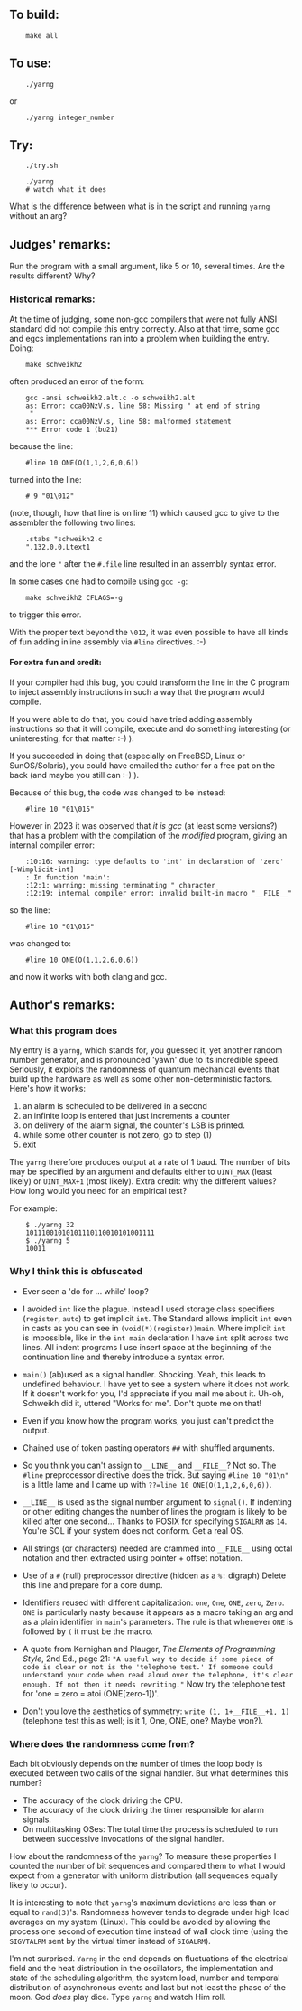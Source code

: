 ## To build:

```<!---sh-->
    make all
```


## To use:

```<!---sh-->
    ./yarng
```

or

```<!---sh-->
    ./yarng integer_number
```


## Try:

```<!---sh-->
    ./try.sh

    ./yarng
    # watch what it does
```

What is the difference between what is in the script and running `yarng` without
an arg?


## Judges' remarks:

Run the program with a small argument, like 5 or 10, several times.  Are the
results different? Why?

### Historical remarks:

At the time of judging, some non-gcc compilers that were not fully ANSI standard
did not compile this entry correctly. Also at that time, some gcc and egcs
implementations ran into a problem when building the entry. Doing:

```<!---sh-->
    make schweikh2
```

often produced an error of the form:

```<!---sh-->
    gcc -ansi schweikh2.alt.c -o schweikh2.alt
    as: Error: cca00NzV.s, line 58: Missing " at end of string
	 "
    as: Error: cca00NzV.s, line 58: malformed statement
    *** Error code 1 (bu21)
```

because the line:

```<!---c-->
    #line 10 ONE(O(1,1,2,6,0,6))
```

turned into the line:

```<!---c-->
    # 9 "01\012"
```

(note, though, how that line is on line 11) which caused gcc to give to the
assembler the following two lines:

```<!---asm-->
    .stabs "schweikh2.c
    ",132,0,0,Ltext1
```

and the lone `"` after the `#.file` line resulted in an assembly syntax error.

In some cases one had to compile using `gcc -g`:

```<!---sh-->
    make schweikh2 CFLAGS=-g
```

to trigger this error.

With the proper text beyond the `\012`, it was even possible to have all kinds
of fun adding inline assembly via `#line` directives.  :-)


#### For extra fun and credit:

If your compiler had this bug, you could transform the line in the C program to
inject assembly instructions in such a way that the program would compile.

If you were able to do that, you could have tried adding assembly instructions
so that it will compile, execute and do something interesting (or uninteresting,
for that matter :-) ).

If you succeeded in doing that (especially on FreeBSD, Linux or SunOS/Solaris),
you could have emailed the author for a free pat on the back (and maybe you
still can :-) ).

Because of this bug, the code was changed to be instead:

```<!---c-->
    #line 10 "01\015"
```

However in 2023 it was observed that _it is gcc_ (at least some versions?) that
has a problem with the compilation of the _modified_ program, giving an internal
compiler error:

```
    :10:16: warning: type defaults to 'int' in declaration of 'zero' [-Wimplicit-int]
    : In function 'main':
    :12:1: warning: missing terminating " character
    :12:19: internal compiler error: invalid built-in macro "__FILE__"
```

so the line:

```<!---c-->
    #line 10 "01\015"
```

was changed to:

```<!---c-->
    #line 10 ONE(O(1,1,2,6,0,6))
```

and now it works with both clang and gcc.


## Author's remarks:

### What this program does

My entry is a `yarng`, which stands for, you guessed it, yet another
random number generator, and is pronounced 'yawn' due to its
incredible speed.  Seriously, it exploits the randomness of quantum
mechanical events that build up the hardware as well as some other
non-deterministic factors.  Here's how it works:

1. an alarm is scheduled to be delivered in a second
2. an infinite loop is entered that just increments a counter
3. on delivery of the alarm signal, the counter's LSB is printed.
4. while some other counter is not zero, go to step (1)
5. exit

The `yarng` therefore produces output at a rate of 1 baud. The number of
bits may be specified by an argument and defaults either to `UINT_MAX`
(least likely) or `UINT_MAX+1` (most likely). Extra credit: why the
different values? How long would you need for an empirical test?

For example:

```<!---sh-->
    $ ./yarng 32
    10111001010101110110010101001111
    $ ./yarng 5
    10011
```

### Why I think this is obfuscated

- Ever seen a 'do for ... while' loop?

- I avoided `int` like the plague. Instead I used storage class specifiers
(`register`, `auto`) to get implicit `int`. The Standard allows implicit `int` even in
casts as you can see in `(void(*)(register))main`. Where implicit `int` is
impossible, like in the `int main` declaration I have `int` split across two
lines. All indent programs I use insert space at the beginning of the
continuation line and thereby introduce a syntax error.

- `main()` (ab)used as a signal handler. Shocking. Yeah, this leads to undefined
behaviour. I have yet to see a system where it does not work. If it doesn't work
for you, I'd appreciate if you mail me about it.  Uh-oh, Schweikh did it,
uttered "Works for me". Don't quote me on that!

- Even if you know how the program works, you just can't predict the output.

- Chained use of token pasting operators `##` with shuffled arguments.

- So you think you can't assign to `__LINE__` and `__FILE__`? Not so. The `#line`
preprocessor directive does the trick. But saying `#line 10 "01\n"` is a little
lame and I came up with `??=line 10 ONE(O(1,1,2,6,0,6))`.

- `__LINE__` is used as the signal number argument to `signal()`. If indenting or
other editing changes the number of lines the program is likely to be killed
after one second... Thanks to POSIX for specifying `SIGALRM` as `14`.  You're SOL if
your system does not conform. Get a real OS.

- All strings (or characters) needed are crammed into `__FILE__` using octal
notation and then extracted using pointer + offset notation.

- Use of a `#` (null) preprocessor directive (hidden as a `%:` digraph) Delete
this line and prepare for a core dump.

- Identifiers reused with different capitalization: `one`, `One`, `ONE`, `zero`,
`Zero`. `ONE` is particularly nasty because it appears as a macro taking an arg
and as a plain identifier in `main`'s parameters. The rule is that whenever
`ONE` is followed by `(` it must be the macro.

- A quote from Kernighan and Plauger, _The Elements of Programming Style_, 2nd
Ed., page 21: `"A useful way to decide if some piece of code is clear or not is
the 'telephone test.' If someone could understand your code when read aloud
over the telephone, it's clear enough. If not then it needs rewriting."` Now try
the telephone test for 'one = zero = atoi (ONE[zero-1])'.

- Don't you love the aesthetics of symmetry: `write (1, 1+__FILE__+1, 1)`
(telephone test this as well; is it 1, One, ONE, one? Maybe won?).


### Where does the randomness come from?

Each bit obviously depends on the number of times the loop body is
executed between two calls of the signal handler. But what determines
this number?

- The accuracy of the clock driving the CPU.
- The accuracy of the clock driving the timer responsible for alarm signals.
- On multitasking OSes: The total time the process is scheduled to run between
successive invocations of the signal handler.

How about the randomness of the `yarng`? To measure these properties I
counted the number of bit sequences and compared them to what I would
expect from a generator with uniform distribution (all sequences
equally likely to occur).

It is interesting to note that `yarng`'s maximum deviations are less
than or equal to `rand(3)`'s. Randomness however tends to degrade under
high load averages on my system (Linux). This could be avoided by
allowing the process one second of execution time instead of wall
clock time (using the `SIGVTALRM` sent by the virtual timer
instead of `SIGALRM`).

I'm not surprised. `Yarng` in the end depends on fluctuations of the
electrical field and the heat distribution in the oscillators, the
implementation and state of the scheduling algorithm, the system
load, number and temporal distribution of asynchronous events and
last but not least the phase of the moon. God _does_ play dice.
Type `yarng` and watch Him roll.


<!--

    Copyright © 1984-2024 by Landon Curt Noll. All Rights Reserved.

    You are free to share and adapt this file under the terms of this license:

	Creative Commons Attribution-ShareAlike 4.0 International (CC BY-SA 4.0)

    For more information, see:

	https://creativecommons.org/licenses/by-sa/4.0/

-->
